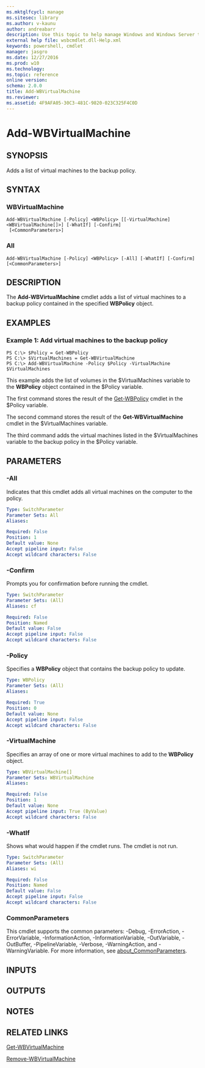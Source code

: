 ```yaml
---
ms.mktglfcycl: manage
ms.sitesec: library
ms.author: v-kaunu
author: andreabarr
description: Use this topic to help manage Windows and Windows Server technologies with Windows PowerShell.
external help file: wsbcmdlet.dll-Help.xml
keywords: powershell, cmdlet
manager: jasgro
ms.date: 12/27/2016
ms.prod: w10
ms.technology: 
ms.topic: reference
online version: 
schema: 2.0.0
title: Add-WBVirtualMachine
ms.reviewer:
ms.assetid: 4F9AFA05-30C3-481C-9820-023C325F4C0D
---
```


# Add-WBVirtualMachine

## SYNOPSIS
Adds a list of virtual machines to the backup policy.

## SYNTAX

### WBVirtualMachine
```
Add-WBVirtualMachine [-Policy] <WBPolicy> [[-VirtualMachine] <WBVirtualMachine[]>] [-WhatIf] [-Confirm]
 [<CommonParameters>]
```

### All
```
Add-WBVirtualMachine [-Policy] <WBPolicy> [-All] [-WhatIf] [-Confirm] [<CommonParameters>]
```

## DESCRIPTION
The **Add-WBVirtualMachine** cmdlet adds a list of virtual machines to a backup policy contained in the specified **WBPolicy** object.

## EXAMPLES

### Example 1: Add virtual machines to the backup policy
```
PS C:\> $Policy = Get-WBPolicy
PS C:\> $VirtualMachines = Get-WBVirtualMachine
PS C:\> Add-WBVirtualMachine -Policy $Policy -VirtualMachine $VirtualMachines
```

This example adds the list of volumes in the $VirtualMachines variable to the **WBPolicy** object contained in the $Policy variable.

The first command stores the result of the [Get-WBPolicy](./Get-WBPolicy.md) cmdlet in the $Policy variable.

The second command stores the result of the **Get-WBVirtualMachine** cmdlet in the $VirtualMachines variable.

The third command adds the virtual machines listed in the $VirtualMachines variable to the backup policy in the $Policy variable.

## PARAMETERS

### -All
Indicates that this cmdlet adds all virtual machines on the computer to the policy.

```yaml
Type: SwitchParameter
Parameter Sets: All
Aliases: 

Required: False
Position: 1
Default value: None
Accept pipeline input: False
Accept wildcard characters: False
```

### -Confirm
Prompts you for confirmation before running the cmdlet.

```yaml
Type: SwitchParameter
Parameter Sets: (All)
Aliases: cf

Required: False
Position: Named
Default value: False
Accept pipeline input: False
Accept wildcard characters: False
```

### -Policy
Specifies a **WBPolicy** object that contains the backup policy to update.

```yaml
Type: WBPolicy
Parameter Sets: (All)
Aliases: 

Required: True
Position: 0
Default value: None
Accept pipeline input: False
Accept wildcard characters: False
```

### -VirtualMachine
Specifies an array of one or more virtual machines to add to the **WBPolicy** object.

```yaml
Type: WBVirtualMachine[]
Parameter Sets: WBVirtualMachine
Aliases: 

Required: False
Position: 1
Default value: None
Accept pipeline input: True (ByValue)
Accept wildcard characters: False
```

### -WhatIf
Shows what would happen if the cmdlet runs.
The cmdlet is not run.

```yaml
Type: SwitchParameter
Parameter Sets: (All)
Aliases: wi

Required: False
Position: Named
Default value: False
Accept pipeline input: False
Accept wildcard characters: False
```

### CommonParameters
This cmdlet supports the common parameters: -Debug, -ErrorAction, -ErrorVariable, -InformationAction, -InformationVariable, -OutVariable, -OutBuffer, -PipelineVariable, -Verbose, -WarningAction, and -WarningVariable. For more information, see [about_CommonParameters](http://go.microsoft.com/fwlink/?LinkID=113216).

## INPUTS

## OUTPUTS

## NOTES

## RELATED LINKS

[Get-WBVirtualMachine](./Get-WBVirtualMachine.md)

[Remove-WBVirtualMachine](./Remove-WBVirtualMachine.md)

